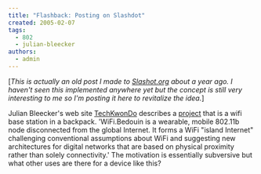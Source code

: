 ```yaml
---
title: "Flashback: Posting on Slashdot"
created: 2005-02-07
tags: 
  - 802
  - julian-bleecker
authors: 
  - admin
---
```


\[_This is actually an old post I made to [Slashot.org](http://slashdot.org) about a year ago. I haven't seen this implemented anywhere yet but the concept is still very interesting to me so I'm posting it here to revitalize the idea._\]

Julian Bleecker's web site [TechKwonDo](http://www.techkwondo.com/) describes a [project](http://www.techkwondo.com/projects/bedouin/index.html) that is a wifi base station in a backpack. 'WiFi.Bedouin is a wearable, mobile 802.11b node disconnected from the global Internet. It forms a WiFi "island Internet" challenging conventional assumptions about WiFi and suggesting new architectures for digital networks that are based on physical proximity rather than solely connectivity.' The motivation is essentially subversive but what other uses are there for a device like this?
